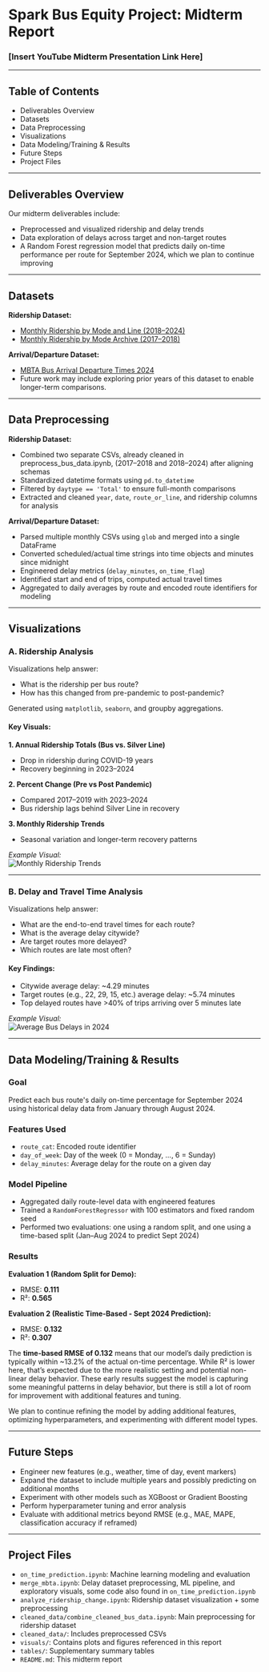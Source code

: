 # Spark Bus Equity Project: Midterm Report

### [Insert YouTube Midterm Presentation Link Here]

---

## Table of Contents
- Deliverables Overview  
- Datasets  
- Data Preprocessing  
- Visualizations  
- Data Modeling/Training & Results  
- Future Steps  
- Project Files  

---

## Deliverables Overview

Our midterm deliverables include:
- Preprocessed and visualized ridership and delay trends  
- Data exploration of delays across target and non-target routes  
- A Random Forest regression model that predicts daily on-time performance per route for September 2024, which we plan to continue improving  

---

## Datasets

**Ridership Dataset:**
- [Monthly Ridership by Mode and Line (2018–2024)](https://mbta-massdot.opendata.arcgis.com/datasets/MassDOT::mbta-monthly-ridership-by-mode-and-line/explore)  
- [Monthly Ridership by Mode Archive (2017–2018)](https://mbta-massdot.opendata.arcgis.com/datasets/MassDOT::mbta-monthly-ridership-by-mode-archive/explore)

**Arrival/Departure Dataset:**
- [MBTA Bus Arrival Departure Times 2024](https://mbta-massdot.opendata.arcgis.com/datasets/96c77138c3144906bce93d0257531b6a/about)  
- Future work may include exploring prior years of this dataset to enable longer-term comparisons.

---

## Data Preprocessing

**Ridership Dataset:**
- Combined two separate CSVs, already cleaned in preprocess_bus_data.ipynb, (2017–2018 and 2018–2024) after aligning schemas  
- Standardized datetime formats using `pd.to_datetime`  
- Filtered by `daytype == 'Total'` to ensure full-month comparisons  
- Extracted and cleaned `year`, `date`, `route_or_line`, and ridership columns for analysis  

**Arrival/Departure Dataset:**
- Parsed multiple monthly CSVs using `glob` and merged into a single DataFrame  
- Converted scheduled/actual time strings into time objects and minutes since midnight  
- Engineered delay metrics (`delay_minutes`, `on_time_flag`)  
- Identified start and end of trips, computed actual travel times  
- Aggregated to daily averages by route and encoded route identifiers for modeling  

---

## Visualizations

### A. Ridership Analysis  
Visualizations help answer:  
- What is the ridership per bus route?  
- How has this changed from pre-pandemic to post-pandemic?

Generated using `matplotlib`, `seaborn`, and groupby aggregations.

#### Key Visuals:

**1. Annual Ridership Totals (Bus vs. Silver Line)**
- Drop in ridership during COVID-19 years  
- Recovery beginning in 2023–2024  

**2. Percent Change (Pre vs Post Pandemic)**
- Compared 2017–2019 with 2023–2024  
- Bus ridership lags behind Silver Line in recovery  

**3. Monthly Ridership Trends**
- Seasonal variation and longer-term recovery patterns  

_Example Visual:_  
![Monthly Ridership Trends](visuals/monthly_ridership_trends.png)  

---

### B. Delay and Travel Time Analysis  
Visualizations help answer:
- What are the end-to-end travel times for each route?  
- What is the average delay citywide?  
- Are target routes more delayed?  
- Which routes are late most often?

#### Key Findings:
- Citywide average delay: ~4.29 minutes  
- Target routes (e.g., 22, 29, 15, etc.) average delay: ~5.74 minutes  
- Top delayed routes have >40% of trips arriving over 5 minutes late  

_Example Visual:_  
![Average Bus Delays in 2024](visuals/2024_avg_delay.jpg)

---

## Data Modeling/Training & Results

### Goal  
Predict each bus route's daily on-time percentage for September 2024 using historical delay data from January through August 2024.

### Features Used
- `route_cat`: Encoded route identifier  
- `day_of_week`: Day of the week (0 = Monday, ..., 6 = Sunday)  
- `delay_minutes`: Average delay for the route on a given day  

### Model Pipeline
- Aggregated daily route-level data with engineered features  
- Trained a `RandomForestRegressor` with 100 estimators and fixed random seed  
- Performed two evaluations: one using a random split, and one using a time-based split (Jan–Aug 2024 to predict Sept 2024)

### Results

**Evaluation 1 (Random Split for Demo):**
- RMSE: **0.111**
- R²: **0.565**

**Evaluation 2 (Realistic Time-Based - Sept 2024 Prediction):**
- RMSE: **0.132**
- R²: **0.307**

The **time-based RMSE of 0.132** means that our model’s daily prediction is typically within ~13.2% of the actual on-time percentage. While R² is lower here, that’s expected due to the more realistic setting and potential non-linear delay behavior. These early results suggest the model is capturing some meaningful patterns in delay behavior, but there is still a lot of room for improvement with additional features and tuning.

We plan to continue refining the model by adding additional features, optimizing hyperparameters, and experimenting with different model types.

---

## Future Steps

- Engineer new features (e.g., weather, time of day, event markers)  
- Expand the dataset to include multiple years and possibly predicting on additional months  
- Experiment with other models such as XGBoost or Gradient Boosting  
- Perform hyperparameter tuning and error analysis  
- Evaluate with additional metrics beyond RMSE (e.g., MAE, MAPE, classification accuracy if reframed)  

---

## Project Files

- `on_time_prediction.ipynb`: Machine learning modeling and evaluation  
- `merge_mbta.ipynb`: Delay dataset preprocessing, ML pipeline, and exploratory visuals, some code also found in `on_time_prediction.ipynb` 
- `analyze_ridership_change.ipynb`: Ridership dataset visualization + some preprocessing
- `cleaned_data/combine_cleaned_bus_data.ipynb`: Main preprocessing for ridership dataset 
- `cleaned_data/`: Includes preprocessed CSVs  
- `visuals/`: Contains plots and figures referenced in this report  
- `tables/`: Supplementary summary tables  
- `README.md`: This midterm report  




